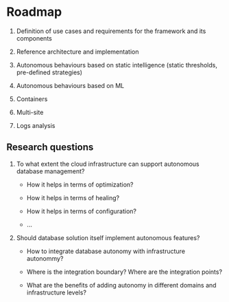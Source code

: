 # Roadmap

1. Definition of use cases and requirements for the framework and its components

2. Reference architecture and implementation

3. Autonomous behaviours based on static intelligence (static thresholds, pre-defined strategies)

4. Autonomous behaviours based on ML

5. Containers

6. Multi-site

7. Logs analysis

## Research questions

1. To what extent the cloud infrastructure can support autonomous database management?

    * How it helps in terms of optimization?

    * How it helps in terms of healing?

    * How it helps in terms of configuration?

    * ...

2. Should database solution itself implement autonomous features?

    * How to integrate database autonomy with infrastructure autonommy?

    * Where is the integration boundary? Where are the integration points?

    * What are the benefits of adding autonomy in different domains and infrastructure levels?
